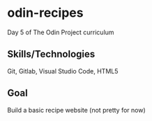 # odin-recipes
Day 5 of The Odin Project curriculum

## Skills/Technologies
Git, Gitlab, Visual Studio Code, HTML5

## Goal
Build a basic recipe website (not pretty for now)